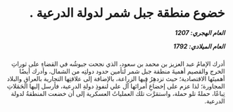 <h1 dir="rtl">خضوع منطقة جبل شمر لدولة الدرعية .</h1>

<h5 dir="rtl">العام الهجري:  1207

العام الميلادي: 1792

</h5>

<p dir="rtl">أدرك الإمامُ عبد العزيز بن محمد بن سعود، الذي نجحت جيوشُه في القضاءِ على ثوراتِ الخرج والقصيم أهميةَ منطقة جبل شمر لتأمين حدود دولتِه من الشمال، وأدرك أيضًا أهميتَها الاقتصادية؛ حيث تزدهِرُ فيها الزراعة، بالإضافة إلى علاقتِها التجارية بالعراقِ والبلاد المجاورة؛ لذا عزم على إخضاعِ أُمرائها آل علي لنفوذِ دولةِ الدرعية، فأرسل إليها الحَمَلاتِ تِباعًا، حملةً تلو حملة، واستمَرَّت تلك العملياتُ العسكرية إلى أن خضعت المنطقةُ لدولة الدرعية.</p></br>
